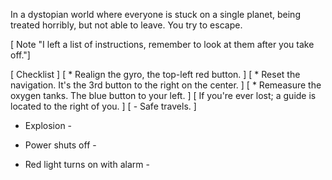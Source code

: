 In a dystopian world where everyone is stuck on a single planet, being treated horribly, but not able to leave. You try to escape.


[ Note "I left a list of instructions, remember to look at them after you take off."]


[ Checklist                                                               ]
[ * Realign the gyro, the top-left red button.                            ]
[ * Reset the navigation. It's the 3rd button to the right on the center. ]
[ * Remeasure the oxygen tanks. The blue button to your left.             ]
[      If you're ever lost; a guide is located to the right of you.       ]
[                                                 - Safe travels.         ]

- Explosion -
- Power shuts off -

- Red light turns on with alarm -
